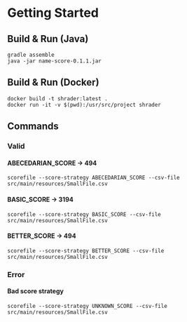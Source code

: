 # Getting Started
## Build & Run (Java)
```
gradle assemble
java -jar name-score-0.1.1.jar
```
## Build & Run (Docker)
```
docker build -t shrader:latest .
docker run -it -v $(pwd):/usr/src/project shrader
```
## Commands
### Valid 
#### ABECEDARIAN_SCORE -> 494
```
scorefile --score-strategy ABECEDARIAN_SCORE --csv-file src/main/resources/SmallFile.csv
```
#### BASIC_SCORE -> 3194
```
scorefile --score-strategy BASIC_SCORE --csv-file src/main/resources/SmallFile.csv
```
#### BETTER_SCORE -> 494
```
scorefile --score-strategy BETTER_SCORE --csv-file src/main/resources/SmallFile.csv
```
### Error
#### Bad score strategy
```
scorefile --score-strategy UNKNOWN_SCORE --csv-file src/main/resources/SmallFile.csv
```